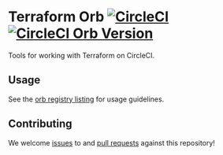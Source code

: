 # Terraform Orb [![CircleCI](https://circleci.com/gh/mfykmn/terraform-orb.svg?style=shield)](https://circleci.com/gh/mfykmn/terraform-orb)[![CircleCI Orb Version](https://img.shields.io/badge/endpoint.svg?url=https://badges.circleci.io/orb/mfykmn/terraform)](https://circleci.com/orbs/registry/orb/mfykmn/terraform)
Tools for working with Terraform on CircleCI.

## Usage
See the [orb registry listing](http://circleci.com/orbs/registry/orb/mfykmn/terraform) for usage guidelines.

## Contributing
We welcome [issues](https://github.com/mfykmn/terraform-orb/issues) to and [pull requests](https://github.com/mfykmn/terraform-orb/pulls) against this repository!
